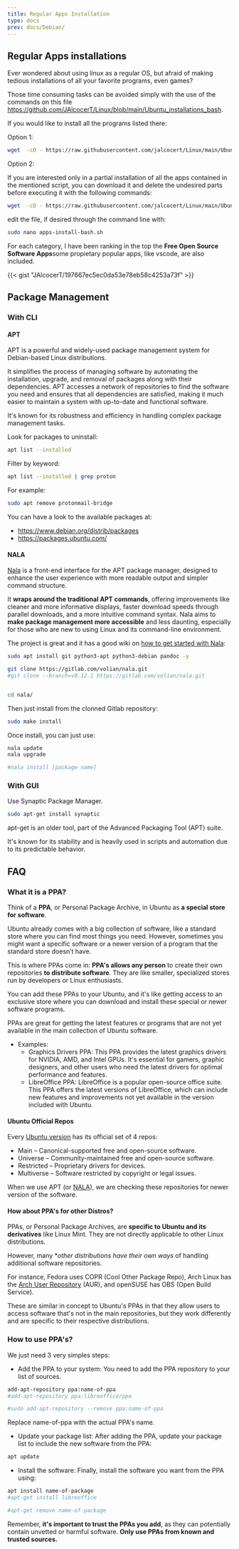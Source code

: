 ```yaml
---
title: Regular Apps Installation
type: docs
prev: docs/Debian/
---
```


## Regular Apps installations

Ever wondered about using linux as a regular OS, but afraid of making tedious installations of all your favorite programs, even games?

Those time consuming tasks can be avoided simply with the use of the commands on this file <https://github.com/JAlcocerT/Linux/blob/main/Ubuntu_installations_bash>.

If you would like to install all the programs listed there:

Option 1:

```sh
wget  -cO - https://raw.githubusercontent.com/jalcocert/Linux/main/Ubuntu%20installations%20bash > apps-install-bash.sh && chmod 775 apps-install-bash.sh && sudo ./apps-install-bash.sh
```

Option 2:

If you are interested only in a partial installation of all the apps contained in the mentioned script, you can download it and delete the undesired parts before executing it with the following commands:

```sh
wget  -cO - https://raw.githubusercontent.com/jalcocert/Linux/main/Ubuntu%20installations%20bash > apps-install-bash.sh
```

edit the file, if desired through the command line with:

```sh
sudo nano apps-install-bash.sh
```

For each category, I have been ranking in the top the **Free Open Source Software Apps**some propietary popular apps, like vscode, are also included. 

{{< gist "JAlcocerT/197667ec5ec0da53e78eb58c4253a73f" >}}


## Package Management

### With CLI

#### APT

APT is a powerful and widely-used package management system for Debian-based Linux distributions.

It simplifies the process of managing software by automating the installation, upgrade, and removal of packages along with their dependencies. APT accesses a network of repositories to find the software you need and ensures that all dependencies are satisfied, making it much easier to maintain a system with up-to-date and functional software.

It's known for its robustness and efficiency in handling complex package management tasks.

Look for packages to uninstall:

```sh
apt list --installed
```

Filter by keyword:

```sh
apt list --installed | grep proton
```

For example:
```sh
sudo apt remove protonmail-bridge
```

You can have a look to the available packages at:

* <https://www.debian.org/distrib/packages>
* <https://packages.ubuntu.com/>


#### NALA

[Nala](https://github.com/volitank/nala) is a front-end interface for the APT package manager, designed to enhance the user experience with more readable output and simpler command structure.

It **wraps around the traditional APT commands**, offering improvements like cleaner and more informative displays, faster download speeds through parallel downloads, and a more intuitive command syntax. Nala aims to **make package management more accessible** and less daunting, especially for those who are new to using Linux and its command-line environment.

The project is great and it has a good wiki on [how to get started with Nala](https://gitlab.com/volian/nala/-/wikis/Installation):

```sh
sudo apt install git python3-apt python3-debian pandoc -y

git clone https://gitlab.com/volian/nala.git
#git clone --branch=v0.12.1 https://gitlab.com/volian/nala.git


cd nala/
```

Then just install from the clonned Gitlab repository:


```sh
sudo make install
```

Once install, you can just use:

```sh
nala update
nala upgrade 

#nala install [package name]
```


### With GUI

Use Synaptic Package Manager.


```sh
sudo apt-get install synaptic
```

apt-get is an older tool, part of the Advanced Packaging Tool (APT) suite.

It's known for its stability and is heavily used in scripts and automation due to its predictable behavior.


## FAQ

### What it is a PPA?

Think of a **PPA**, or Personal Package Archive, in Ubuntu as **a special store for software**.

Ubuntu already comes with a big collection of software, like a standard store where you can find most things you need. However, sometimes you might want a specific software or a newer version of a program that the standard store doesn’t have.

This is where PPAs come in: **PPA's allows any person** to create their own repositories **to distribute software**. They are like smaller, specialized stores run by developers or Linux enthusiasts.

You can add these PPAs to your Ubuntu, and it's like getting access to an exclusive store where you can download and install these special or newer software programs.

PPAs are great for getting the latest features or programs that are not yet available in the main collection of Ubuntu software.

* Examples:
    * Graphics Drivers PPA: This PPA provides the latest graphics drivers for NVIDIA, AMD, and Intel GPUs. It's essential for gamers, graphic designers, and other users who need the latest drivers for optimal performance and features.
    * LibreOffice PPA: LibreOffice is a popular open-source office suite. This PPA offers the latest versions of LibreOffice, which can include new features and improvements not yet available in the version included with Ubuntu.

#### Ubuntu Official Repos

Every [Ubuntu version](http://archive.ubuntu.com/ubuntu/dists/) has its official set of 4 repos:

* Main – Canonical-supported free and open-source software.
* Universe – Community-maintained free and open-source software.
* Restricted – Proprietary drivers for devices.
* Multiverse – Software restricted by copyright or legal issues.

When we use APT (or [NALA](https://jalcocert.github.io/Linux/docs/debian/linux_installing_apps/#nala)), we are checking these repositories for newer version of the software.

#### How about PPA's for other Distros?

PPAs, or Personal Package Archives, are **specific to Ubuntu and its derivatives** like Linux Mint. They are not directly applicable to other Linux distributions.

However, many **other distributions have their own ways* of handling additional software repositories.

For instance, Fedora uses COPR (Cool Other Package Repo), Arch Linux has the [Arch User Repository](https://jalcocert.github.io/Linux/docs/arch/garuda/#useful-repositories) (AUR), and openSUSE has OBS (Open Build Service).

These are similar in concept to Ubuntu's PPAs in that they allow users to access software that's not in the main repositories, but they work differently and are specific to their respective distributions.

### How to use PPA's?

We just need 3 very simples steps:

* Add the PPA to your system: You need to add the PPA repository to your list of sources.

```sh
add-apt-repository ppa:name-of-ppa
#add-apt-repository ppa:libreoffice/ppa 

#sudo add-apt-repository --remove ppa:name-of-ppa
```

Replace name-of-ppa with the actual PPA's name.

* Update your package list: After adding the PPA, update your package list to include the new software from the PPA:

```sh
apt update
```

* Install the software: Finally, install the software you want from the PPA using:

```sh
apt install name-of-package
#apt-get install libreoffice

#apt-get remove name-of-package
```

Remember, **it's important to trust the PPAs you add**, as they can potentially contain unvetted or harmful software. **Only use PPAs from known and trusted sources.**